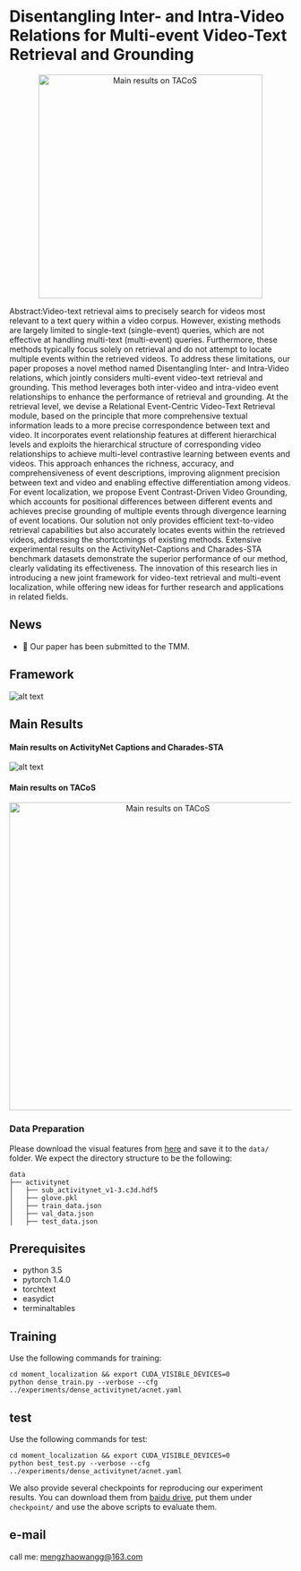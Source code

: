 # Disentangling Inter- and Intra-Video Relations for Multi-event Video-Text Retrieval and Grounding

<div align="center">
    <img src="images/01.png" alt="Main results on TACoS" width="400">
</div>

Abstract:Video-text retrieval aims to precisely search for videos most relevant to a text query within a video corpus. However, existing methods are largely limited to single-text (single-event) queries, which are not effective at handling multi-text (multi-event) queries. Furthermore, these methods typically focus solely on retrieval and do not attempt to locate multiple events within the retrieved videos. To address these limitations, our paper proposes a novel method named Disentangling Inter- and Intra-Video relations, which jointly considers multi-event video-text retrieval and grounding. This method leverages both inter-video and intra-video event relationships to enhance the performance of retrieval and grounding. At the retrieval level, we devise a Relational Event-Centric Video-Text Retrieval module, based on the principle that more comprehensive textual information leads to a more precise correspondence between text and video. It incorporates event relationship features at different hierarchical levels and exploits the hierarchical structure of corresponding video relationships to achieve multi-level contrastive learning between events and videos. This approach enhances the richness, accuracy, and comprehensiveness of event descriptions, improving alignment precision between text and video and enabling effective differentiation among videos. For event localization, we propose Event Contrast-Driven Video Grounding, which accounts for positional differences between different events and achieves precise grounding of multiple events through divergence learning of event locations. Our solution not only provides efficient text-to-video retrieval capabilities but also accurately locates events within the retrieved videos, addressing the shortcomings of existing methods. Extensive experimental results on the ActivityNet-Captions and Charades-STA benchmark datasets demonstrate the superior performance of our method, clearly validating its effectiveness. The innovation of this research lies in introducing a new joint framework for video-text retrieval and multi-event localization, while offering new ideas for further research and applications in related fields.


## News
- :beers: Our paper has been submitted to the TMM.

## Framework
![alt text](images/03.png)

## Main Results


#### Main results on ActivityNet Captions and Charades-STA
![alt text](images/t1.png)

#### Main results on TACoS

<div align="center">
    <img src="images/t2.png" alt="Main results on TACoS" width="550">
</div>

### Data Preparation
Please download the visual features from [here](https://pan.baidu.com/s/1_JiOUG3FKkKXij-0kVfkuA?pwd=ryeh) and save it to the `data/` folder. We expect the directory structure to be the following:

```
data
├── activitynet
│   ├── sub_activitynet_v1-3.c3d.hdf5
│   ├── glove.pkl
│   ├── train_data.json
│   ├── val_data.json
│   ├── test_data.json

```

## Prerequisites
- python 3.5
- pytorch 1.4.0
- torchtext
- easydict
- terminaltables

## Training
Use the following commands for training:
```
cd moment_localization && export CUDA_VISIBLE_DEVICES=0
python dense_train.py --verbose --cfg ../experiments/dense_activitynet/acnet.yaml
```
## test
Use the following commands for test:
```
cd moment_localization && export CUDA_VISIBLE_DEVICES=0
python best_test.py --verbose --cfg ../experiments/dense_activitynet/acnet.yaml
```

We also provide several checkpoints for reproducing our experiment results. You can download them from [baidu drive](https://pan.baidu.com/s/1xWC90AIDImVJfKV9qcah4Q), put them under ```checkpoint/``` and use the above scripts to evaluate them.


## e-mail

call me: mengzhaowangg@163.com
